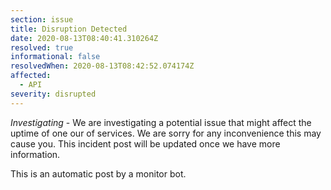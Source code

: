 ```yaml
---
section: issue
title: Disruption Detected
date: 2020-08-13T08:40:41.310264Z
resolved: true
informational: false
resolvedWhen: 2020-08-13T08:42:52.074174Z
affected:
  - API
severity: disrupted
---
```

*Investigating* - We are investigating a potential issue that might affect the uptime of one our of services. We are sorry for any inconvenience this may cause you. This incident post will be updated once we have more information.

This is an automatic post by a monitor bot.
        